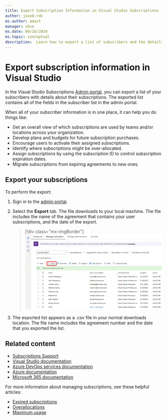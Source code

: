 ```yaml
---
title: Export Subscription Information in Visual Studio Subscriptions
author: joseb-rdc
ms.author: amast
manager: shve
ms.date: 09/16/2024
ms.topic: conceptual
description:  Learn how to export a list of subscribers and the details of their subscription assignments.
---
```


# Export subscription information in Visual Studio

In the Visual Studio Subscriptions [Admin portal](https://manage.visualstudio.com), you can export a list of your subscribers with details about their subscriptions. The exported list contains all of the fields in the subscriber list in the admin portal.

When all of your subscriber information is in one place, it can help you do things like:

* Get an overall view of which subscriptions are used by teams and/or locations across your organization.
* Develop plans and budgets for future subscription purchases.
* Encourage users to activate their assigned subscriptions.
* Identify where subscriptions might be over-allocated.
* Assign subscriptions by using the subscription ID to control subscription expiration dates.
* Migrate subscriptions from expiring agreements to new ones.  

## Export your subscriptions

To perform the export:

1. Sign in to the [admin portal](https://manage.visualstudio.com).
2. Select the **Export** tab. The file downloads to your local machine. The file includes the name of the agreement that contains your user subscriptions, and the date of the export.

   > [!div class="mx-imgBorder"]
   > ![Export subscribers](_img/exporting-subscriptions/exporting-subscriptions.png "Screenshot of the Manage subscribers page in the admin portal. The Export menu item is highlighted.")

3. The exported list appears as a .csv file in your normal downloads location. The file name includes the agreement number and the date that you exported the list.  

## Related content

* [Subscriptions Support](https://aka.ms/vsadminhelp)
* [Visual Studio documentation](/visualstudio/)
* [Azure DevOps services documentation](/azure/devops/)
* [Azure documentation](/azure/)
* [Microsoft 365 documentation](/microsoft-365/)

For more information about managing subscriptions, see these helpful articles:
* [Expired subscriptions](handle-expired-license.md)
* [Overallocations](handle-overclaimed-license.md)
* [Maximum usage](maximum-usage.md)

